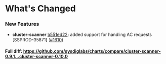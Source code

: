 # What's Changed

### New Features
- **cluster-scanner** [b551ed22](https://github.com/sysdiglabs/charts/commit/b551ed22df79ef9c52ff7deefe1e6d8e0de68d4d): added support for handling AC requests [SSPROD-35871] ([#1610](https://github.com/sysdiglabs/charts/issues/1610))
#### Full diff: https://github.com/sysdiglabs/charts/compare/cluster-scanner-0.9.1...cluster-scanner-0.10.0

